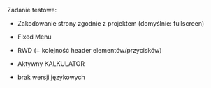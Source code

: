 Zadanie testowe:

+ Zakodowanie strony zgodnie z projektem (domyślnie: fullscreen)

+ Fixed Menu 

+ RWD (+ kolejność header elementów/przycisków)

+ Aktywny KALKULATOR

- brak wersji językowych
